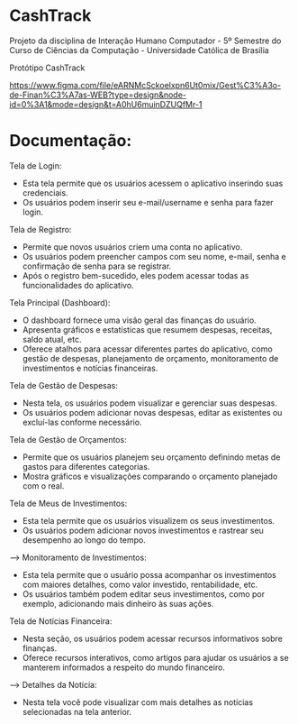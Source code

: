 # CashTrack
Projeto da disciplina de Interação Humano Computador - 5º Semestre do Curso de Ciências da Computação - Universidade Católica de Brasília

Protótipo CashTrack

https://www.figma.com/file/eARNMcSckoelxpn6Ut0mix/Gest%C3%A3o-de-Finan%C3%A7as-WEB?type=design&node-id=0%3A1&mode=design&t=A0hU6muinDZUQfMr-1

# Documentação:

Tela de Login:
- Esta tela permite que os usuários acessem o aplicativo inserindo suas credenciais.
- Os usuários podem inserir seu e-mail/username e senha para fazer login.

Tela de Registro:
- Permite que novos usuários criem uma conta no aplicativo.
- Os usuários podem preencher campos com seu nome, e-mail, senha e confirmação de senha para se registrar.
- Após o registro bem-sucedido, eles podem acessar todas as funcionalidades do aplicativo.

Tela Principal (Dashboard):
- O dashboard fornece uma visão geral das finanças do usuário.
- Apresenta gráficos e estatísticas que resumem despesas, receitas, saldo atual, etc.
- Oferece atalhos para acessar diferentes partes do aplicativo, como gestão de despesas, planejamento de orçamento, monitoramento de investimentos e notícias financeiras.

Tela de Gestão de Despesas:
- Nesta tela, os usuários podem visualizar e gerenciar suas despesas.
- Os usuários podem adicionar novas despesas, editar as existentes ou excluí-las conforme necessário.

Tela de Gestão de Orçamentos:
- Permite que os usuários planejem seu orçamento definindo metas de gastos para diferentes categorias.
- Mostra gráficos e visualizações comparando o orçamento planejado com o real.

Tela de Meus de Investimentos:
- Esta tela permite que os usuários visualizem os seus investimentos.
- Os usuários podem adicionar novos investimentos e rastrear seu desempenho ao longo do tempo.

--> Monitoramento de Investimentos:
- Esta tela permite que o usuário possa acompanhar os investimentos com maiores detalhes, como valor investido, rentabilidade, etc.
- Os usuários também podem editar seus investimentos, como por exemplo, adicionando mais dinheiro às suas ações.

Tela de Notícias Financeira:
- Nesta seção, os usuários podem acessar recursos informativos sobre finanças.
- Oferece recursos interativos, como artigos para ajudar os usuários a se manterem informados a respeito do mundo financeiro.

--> Detalhes da Notícia:
- Nesta tela você pode visualizar com mais detalhes as notícias selecionadas na tela anterior.

